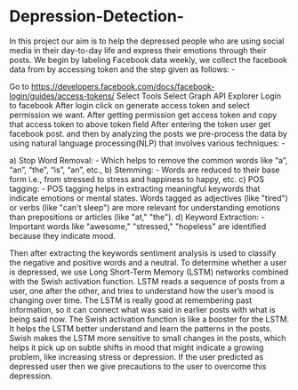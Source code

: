 # Depression-Detection-
In this project our aim is to help the depressed people who are using social media in their day-to-day life and express their emotions through their posts. We begin by labeling Facebook data weekly, we collect the facebook data from by accessing token and the step given as follows: -

Go to https://developers.facebook.com/docs/facebook-login/guides/access-tokens/
Select Tools
Select Graph API Explorer
Login to facebook
After login click on generate access token and select permission we want.
After getting permission get access token and copy that access token to above token field
After entering the token user get facebook post.
and then by analyzing the posts we pre-process the data by using natural language processing(NLP) that involves various techniques: -

a) Stop Word Removal: - Which helps to remove the common words like “a”, “an”, “the”, “is”, “an”, etc., b) Stemming: - Words are reduced to their base form i.e., from stressed to stress and happiness to happy, etc. c) POS tagging: - POS tagging helps in extracting meaningful keywords that indicate emotions or mental states. Words tagged as adjectives (like "tired") or verbs (like "can't sleep") are more relevant for understanding emotions than prepositions or articles (like "at," "the"). d) Keyword Extraction: - Important words like "awesome," "stressed," "hopeless" are identified because they indicate mood.

Then after extracting the keywords sentiment analysis is used to classify the negative and positive words and a neutral. To determine whether a user is depressed, we use Long Short-Term Memory (LSTM) networks combined with the Swish activation function. LSTM reads a sequence of posts from a user, one after the other, and tries to understand how the user’s mood is changing over time. The LSTM is really good at remembering past information, so it can connect what was said in earlier posts with what is being said now. The Swish activation function is like a booster for the LSTM. It helps the LSTM better understand and learn the patterns in the posts. Swish makes the LSTM more sensitive to small changes in the posts, which helps it pick up on subtle shifts in mood that might indicate a growing problem, like increasing stress or depression. If the user predicted as depressed user then we give precautions to the user to overcome this depression.
